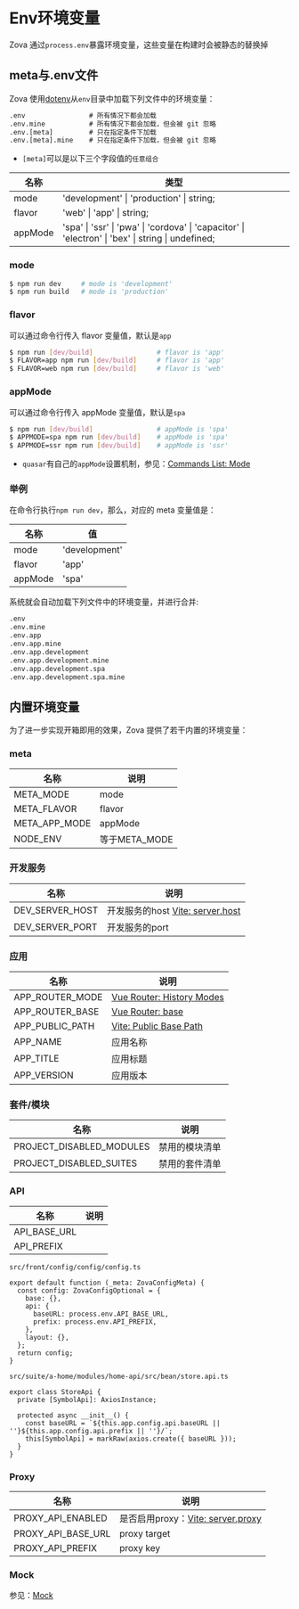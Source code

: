 # Env环境变量

Zova 通过`process.env`暴露环境变量，这些变量在构建时会被静态的替换掉

## meta与.env文件

Zova 使用[dotenv](https://github.com/motdotla/dotenv)从`env`目录中加载下列文件中的环境变量：

```txt
.env                # 所有情况下都会加载
.env.mine           # 所有情况下都会加载，但会被 git 忽略
.env.[meta]         # 只在指定条件下加载
.env.[meta].mine    # 只在指定条件下加载，但会被 git 忽略
```

- `[meta]`可以是以下三个字段值的`任意组合`

| 名称    | 类型                                                                                               |
| ------- | -------------------------------------------------------------------------------------------------- |
| mode    | 'development' \| 'production' \| string;                                                           |
| flavor  | 'web' \| 'app' \| string;                                                                          |
| appMode | 'spa' \| 'ssr' \| 'pwa' \| 'cordova' \| 'capacitor' \| 'electron' \| 'bex' \| string \| undefined; |

### mode

```bash
$ npm run dev     # mode is 'development'
$ npm run build   # mode is 'production'
```

### flavor

可以通过命令行传入 flavor 变量值，默认是`app`

```bash
$ npm run [dev/build]                # flavor is 'app'
$ FLAVOR=app npm run [dev/build]     # flavor is 'app'
$ FLAVOR=web npm run [dev/build]     # flavor is 'web'
```

### appMode

可以通过命令行传入 appMode 变量值，默认是`spa`

```bash
$ npm run [dev/build]                # appMode is 'spa'
$ APPMODE=spa npm run [dev/build]    # appMode is 'spa'
$ APPMODE=ssr npm run [dev/build]    # appMode is 'ssr'
```

- `quasar`有自己的`appMode`设置机制，参见：[Commands List: Mode](https://quasar.dev/quasar-cli-vite/commands-list#mode)

### 举例

在命令行执行`npm run dev`，那么，对应的 meta 变量值是：

| 名称    | 值            |
| ------- | ------------- |
| mode    | 'development' |
| flavor  | 'app'         |
| appMode | 'spa'         |

系统就会自动加载下列文件中的环境变量，并进行合并:

```txt
.env
.env.mine
.env.app
.env.app.mine
.env.app.development
.env.app.development.mine
.env.app.development.spa
.env.app.development.spa.mine
```

## 内置环境变量

为了进一步实现开箱即用的效果，Zova 提供了若干内置的环境变量：

### meta

| 名称          | 说明          |
| ------------- | ------------- |
| META_MODE     | mode          |
| META_FLAVOR   | flavor        |
| META_APP_MODE | appMode       |
| NODE_ENV      | 等于META_MODE |

### 开发服务

| 名称            | 说明                                                                                          |
| --------------- | --------------------------------------------------------------------------------------------- |
| DEV_SERVER_HOST | 开发服务的host [Vite: server.host](https://vitejs.dev/config/server-options.html#server-host) |
| DEV_SERVER_PORT | 开发服务的port                                                                                |

### 应用

| 名称            | 说明                                                                                     |
| --------------- | ---------------------------------------------------------------------------------------- |
| APP_ROUTER_MODE | [Vue Router: History Modes](https://router.vuejs.org/guide/essentials/history-mode.html) |
| APP_ROUTER_BASE | [Vue Router: base](https://router.vuejs.org/api/interfaces/RouterHistory.html#base)      |
| APP_PUBLIC_PATH | [Vite: Public Base Path](https://vitejs.dev/guide/build.html#public-base-path)           |
| APP_NAME        | 应用名称                                                                                 |
| APP_TITLE       | 应用标题                                                                                 |
| APP_VERSION     | 应用版本                                                                                 |

### 套件/模块

| 名称                     | 说明           |
| ------------------------ | -------------- |
| PROJECT_DISABLED_MODULES | 禁用的模块清单 |
| PROJECT_DISABLED_SUITES  | 禁用的套件清单 |

### API

| 名称         | 说明 |
| ------------ | ---- |
| API_BASE_URL |      |
| API_PREFIX   |      |

`src/front/config/config/config.ts`

```typescript{5-6}
export default function (_meta: ZovaConfigMeta) {
  const config: ZovaConfigOptional = {
    base: {},
    api: {
      baseURL: process.env.API_BASE_URL,
      prefix: process.env.API_PREFIX,
    },
    layout: {},
  };
  return config;
}
```

`src/suite/a-home/modules/home-api/src/bean/store.api.ts`

```typescript{5}
export class StoreApi {
  private [SymbolApi]: AxiosInstance;

  protected async __init__() {
    const baseURL = `${this.app.config.api.baseURL || ''}${this.app.config.api.prefix || ''}/`;
    this[SymbolApi] = markRaw(axios.create({ baseURL }));
  }
}
```

### Proxy

| 名称               | 说明                                                                                            |
| ------------------ | ----------------------------------------------------------------------------------------------- |
| PROXY_API_ENABLED  | 是否启用proxy：[Vite: server.proxy](https://vitejs.dev/config/server-options.html#server-proxy) |
| PROXY_API_BASE_URL | proxy target                                                                                    |
| PROXY_API_PREFIX   | proxy key                                                                                       |

### Mock

参见：[Mock](../mock/introduction.md)
